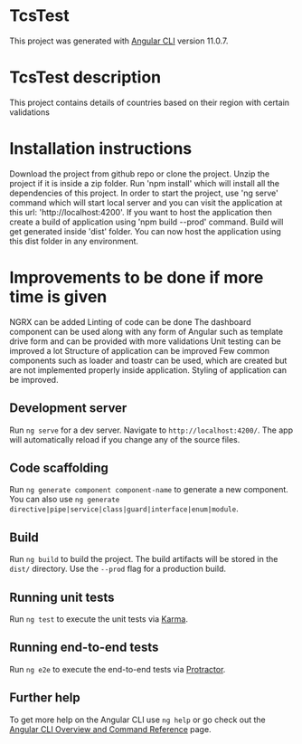 # TcsTest

This project was generated with [Angular CLI](https://github.com/angular/angular-cli) version 11.0.7.

# TcsTest description

This project contains details of countries based on their region with certain validations

# Installation instructions

Download the project from github repo or clone the project.
Unzip the project if it is inside a zip folder.
Run 'npm install' which will install all the dependencies of this project.
In order to start the project, use 'ng serve' command which will start local server and you can visit the application at this url: 'http://localhost:4200'.
If you want to host the application then create a build of application using 'npm build --prod' command.
Build will get generated inside 'dist' folder. You can now host the application using this dist folder in any environment.

# Improvements to be done if more time is given

NGRX can be added
Linting of code can be done
The dashboard component can be used along with any form of Angular such as template drive form and can be provided with more validations
Unit testing can be improved a lot
Structure of application can be improved
Few common components such as loader and toastr can be used, which are created but are not implemented properly inside application.
Styling of application can be improved.

## Development server

Run `ng serve` for a dev server. Navigate to `http://localhost:4200/`. The app will automatically reload if you change any of the source files.

## Code scaffolding

Run `ng generate component component-name` to generate a new component. You can also use `ng generate directive|pipe|service|class|guard|interface|enum|module`.

## Build

Run `ng build` to build the project. The build artifacts will be stored in the `dist/` directory. Use the `--prod` flag for a production build.

## Running unit tests

Run `ng test` to execute the unit tests via [Karma](https://karma-runner.github.io).

## Running end-to-end tests

Run `ng e2e` to execute the end-to-end tests via [Protractor](http://www.protractortest.org/).

## Further help

To get more help on the Angular CLI use `ng help` or go check out the [Angular CLI Overview and Command Reference](https://angular.io/cli) page.
